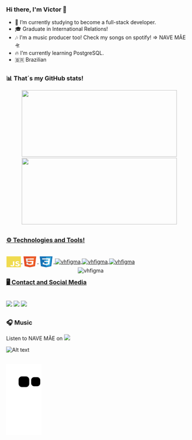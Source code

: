 ### Hi there, I'm Victor 👋


- 🌱 I’m currently studying to become a full-stack developer.
- 🎓 Graduate in International Relations!
- 🎶 I'm a music producer too! Check my songs on spotify! => NAVE MÃE 🛸
- 🔥 I’m currently learning PostgreSQL.
- 🇧🇷 Brazilian

##

### 📊 That´s my GitHub stats!

<div align="center">
  <a href="https://github.com/vvictorfonseca">
  <img height="180em"  width = "420em" src="https://github-readme-stats.vercel.app/api?username=vvictorfonseca&show_icons=true&theme=synthwave&include_all_commits=true&count_private=true"/>
  <img height="180em"  width = "420em" src="https://github-readme-stats.vercel.app/api/top-langs/?username=vvictorfonseca&layout=compact&langs_count=7&theme=dracula"/>
</div>

##
  
### ⚙ Technologies and Tools!

<div style="display: inline_block"><br>
  <img align="center" alt="vhs" height="30" width="40" src="https://raw.githubusercontent.com/devicons/devicon/master/icons/javascript/javascript-plain.svg">
  <img align="center" alt="vhTML" height="30" width="40" src="https://raw.githubusercontent.com/devicons/devicon/master/icons/html5/html5-original.svg">
  <img align="center" alt="vhjs"height="30" width="40" src="https://raw.githubusercontent.com/devicons/devicon/master/icons/css3/css3-original.svg">
  <img align="center" alt="vhfigma" height="30" width="40" src="https://cdn.jsdelivr.net/gh/devicons/devicon/icons/figma/figma-original.svg" />
  <img align="center" alt="vhfigma" height="30" width="40" src="https://cdn.jsdelivr.net/gh/devicons/devicon/icons/trello/trello-plain.svg" />
  <img align="center" alt="vhfigma" height="30" width="40" src="https://icongr.am/devicon/react-original-wordmark.svg?size=57&color=currentColor" />
  <img align="right" alt="vhfigma" width="310em" src="https://c.tenor.com/GfSX-u7VGM4AAAAC/coding.gif"/>
</div>
 
##
  
### 🖥 Contact and Social Media

  <div style="display: inline_block"><br>
    <a href="https://www.instagram.com/vvictorfonseca/" target="_blank"><img src="https://img.shields.io/badge/-Instagram-%23E4405F?style=for-the-badge&logo=instagram&logoColor=white" target="_blank"></a>
     <a href="https://www.linkedin.com/in/victor-hugo-fonseca-725827232/" target="_blank"><img src="https://img.shields.io/badge/-LinkedIn-%230077B5?style=for-the-badge&logo=linkedin&logoColor=white" target="_blank"></a> 
    <a href = "mailto:vvictor.h.fonseca@gmail.com"><img src="https://img.shields.io/badge/-Gmail-%23333?style=for-the-badge&logo=gmail&logoColor=white" target="_blank"></a>
  </div>

##
  
### 🎧 Music
  
Listen to NAVE MÃE on <a href = "https://open.spotify.com/artist/3C8DoOi5SypwXYUNQ6YnK8?si=Z6U0wI4fS--A-r5QNINkQg" target="_blank"><img src="https://img.shields.io/badge/Spotify-1ED760?&style=for-the-badge&logo=spotify&logoColor=white" target="_blank"></a>
  
![Alt text](https://spotify-recently-played-readme.vercel.app/api?user=vvictorfonseca1)
  
##
  
![Snake animation](https://github.com/vvictorfonseca/vvictorfonseca/blob/output/github-contribution-grid-snake.svg)

  








